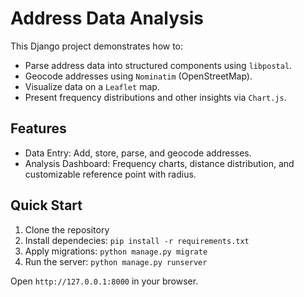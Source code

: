 # Address Data Analysis

This Django project demonstrates how to:
- Parse address data into structured components using `libpostal`.
- Geocode addresses using `Nominatim` (OpenStreetMap).
- Visualize data on a `Leaflet` map.
- Present frequency distributions and other insights via `Chart.js`.

## Features
- Data Entry: Add, store, parse, and geocode addresses.
- Analysis Dashboard: Frequency charts, distance distribution, and customizable reference point with radius.

## Quick Start
1. Clone the repository
2. Install dependecies: `pip install -r requirements.txt`
3. Apply migrations: `python manage.py migrate`
4. Run the server: `python manage.py runserver`

Open `http://127.0.0.1:8000` in your browser.